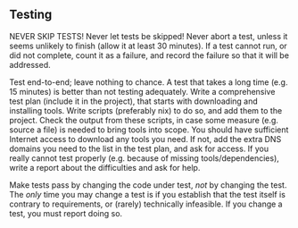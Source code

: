 ## Testing

NEVER SKIP TESTS! Never let tests be skipped! Never abort a test, unless it seems unlikely to finish (allow it at least 30 minutes). If a test cannot run, or did not complete, count it as a failure, and record the failure so that it will be addressed.

Test end-to-end; leave nothing to chance. A test that takes a long time (e.g. 15 minutes) is better than not testing adequately.
Write a comprehensive test plan (include it in the project), that starts with downloading and installing tools. Write scripts (preferably nix) to do so, and add them to the project.
Check the output from these scripts, in case some measure (e.g. source a file) is needed to bring tools into scope.
You should have sufficient Internet access to download any tools you need. If not, add the extra DNS domains you need to the list in the test plan, and ask for access.
If you really cannot test properly (e.g. because of missing tools/dependencies), write a report about the difficulties and ask for help.

Make tests pass by changing the code under test, *not* by changing the test. The *only* time you may change a test is if you establish that the test itself is contrary to requirements, or (rarely) technically infeasible. If you change a test, you must report doing so.

